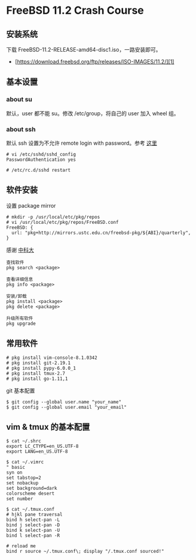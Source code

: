 # FreeBSD 11.2 Crash Course

## 安装系统

下载 FreeBSD-11.2-RELEASE-amd64-disc1.iso，一路安装即可。

* [https://download.freebsd.org/ftp/releases/ISO-IMAGES/11.2/][1]

## 基本设置

### about su

默认，user 都不能 su。修改 /etc/group，将自己的 user 加入 wheel 组。

### about ssh

默认 ssh 设置为不允许 remote login with password。参考 [这里][2]

```
# vi /etc/sshd/sshd_config
PasswordAuthentication yes

# /etc/rc.d/sshd restart
```

## 软件安装

设置 package mirror

```
# mkdir -p /usr/local/etc/pkg/repos
# vi /usr/local/etc/pkg/repos/FreeBSD.conf
FreeBSD: {
  url: "pkg+http://mirrors.ustc.edu.cn/freebsd-pkg/${ABI}/quarterly",
}
```

感谢 [中科大][3]


```
查找软件
pkg search <package>

查看详细信息
pkg info <package>

安装/卸载
pkg install <package>
pkg delete <package>

升级所有软件
pkg upgrade
```

## 常用软件

```
# pkg install vim-console-8.1.0342
# pkg install git-2.19.1
# pkg install pypy-6.0.0_1
# pkg install tmux-2.7
# pkg install go-1.11,1
```

git 基本配置

```
$ git config --global user.name "your_name"
$ git config --global user.email "your_email"
```

## vim & tmux 的基本配置

```
$ cat ~/.shrc
export LC_CTYPE=en_US.UTF-8
export LANG=en_US.UTF-8
```

```
$ cat ~/.vimrc
" basic
syn on
set tabstop=2
set nobackup
set background=dark
colorscheme desert
set number

$ cat ~/.tmux.conf
# hjkl pane traversal
bind h select-pan -L
bind j select-pan -D
bind k select-pan -U
bind l select-pan -R

# reload me
bind r source ~/.tmux.conf\; display "/.tmux.conf sourced!"
```

[1]:https://download.freebsd.org/ftp/releases/ISO-IMAGES/11.2/
[2]:https://envotechie.com/2010/10/28/password-login-ss-freebsd/
[3]:http://mirrors.ustc.edu.cn/help/freebsd-pkg.html
